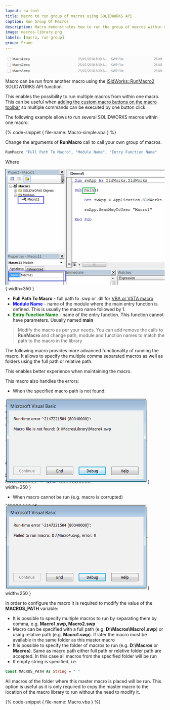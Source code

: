 ```yaml
---
layout: sw-tool
title: Macro to run group of macros using SOLIDWORKS API
caption: Run Group Of Macros
description: Macro demonstrates how to run the group of macros within one macro using SOLIDWORKS API
image: macros-library.png
labels: [macro, run group]
group: Frame
---
```

![Library of macros in the Windows folder](macros-library.png)

Macro can be run from another macro using the [ISldWorks::RunMacro2](http://help.solidworks.com/2010/english/api/sldworksapi/solidworks.interop.sldworks~solidworks.interop.sldworks.isldworks~runmacro2.html) SOLIDWORKS API function.

This enables the possibility to run multiple macros from within one macro. This can be useful when [adding the custom macro buttons on the macro toolbar](/solidworks-api/getting-started/macros/macro-buttons/) so multiple commands can be executed by one button click.

The following example allows to run several SOLIDWORKS macros within one macro.

{% code-snippet { file-name: Macro-simple.vba } %}

Change the arguments of **RunMacro** call to call your own group of macros.

~~~ vb
RunMacro "Full Path To Macro", "Module Name", "Entry Function Name"
~~~

Where

![Macro entry point](macro-entry-point.png){ width=350 }

* **Full Path To Macro** - full path to .swp or .dll for [VBA or VSTA macro](/solidworks-api/getting-started/macros/types)
* <span style="color:blue">**Module Name**</span> - name of the module where the main entry function is defined. This is usually the macro name followed by 1.
* <span style="color:green">**Entry Function Name**</span> - name of the entry function. This function cannot have parameters. Usually named **main**

> Modify the macro as per your needs. You can add remove the calls to **RunMacro** and change path, module and function names to match the path to the macro in the library

The following macro provides more advanced functionality of running the macro. It allows to specify the multiple comma separated macros as well as folders using the full path or relative path.

This enables better experience when maintaining the macro.

This macro also handles the errors:

* When the specified macro path is not found:

![Macro not found error](macro-not-found-error.png){ width=250 }

* When macro cannot be run (e.g. macro is corrupted)

![Failed to run macro error](failed-to-run-macro-error.png){ width=250 }

In order to configure the macro it is required to modify the value of the **MACROS_PATH** variable:

* It is possible to specify multiple macros to run by separating them by comma, e.g. **Macro1.swp, Macro2.swp**
* Macro can be specified with a full path (e.g. **D:\Macros\Macro1.swp**) or using relative path (e.g. **Macro1.swp**). If later the macro must be available in the same folder as this master macro
* It is possible to specify the folder of macros to run (e.g. **D:\Macros** or **Macros**). Same as macro path either full path or relative folder path are accepted. In this case all macros from the specified folder will be run
* If empty string is specified, i.e. 

~~~ vb
Const MACROS_PATH As String = " "
~~~

All macros of the folder where this master macro is placed will be run. This option is useful as it is only required to copy the master macro to the location of the macro library to run without the need to modify it.

{% code-snippet { file-name: Macro.vba } %}
